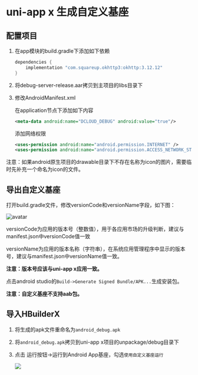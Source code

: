 # uni-app x 生成自定义基座
## 配置项目
1. 在app模块的build.gradle下添加如下依赖
	```groovy
	dependencies {
		implementation "com.squareup.okhttp3:okhttp:3.12.12"
	}
	```
2. 将debug-server-release.aar拷贝到主项目的libs目录下
3. 修改AndroidManifest.xml

	在application节点下添加如下内容
	
	```xml
	<meta-data android:name="DCLOUD_DEBUG" android:value="true"/>
	```
	
	添加网络权限
	
	```xml
	<uses-permission android:name="android.permission.INTERNET" />
	<uses-permission android:name="android.permission.ACCESS_NETWORK_STATE" />
	```
	
注意：如果android原生项目的drawable目录下不存在名称为icon的图片，需要临时先补充一个命名为icon的文件。

## 导出自定义基座

打开build.gradle文件，修改versionCode和versionName字段，如下图：
	
![avatar](https://img.cdn.aliyun.dcloud.net.cn/nativedocs/5%2BSDK-android/image/6-1.png)
	
versionCode为应用的版本号（整数值），用于各应用市场的升级判断，建议与manifest.json中versionCode值一致
	
versionName为应用的版本名称（字符串），在系统应用管理程序中显示的版本号，建议与manifest.json中versionName值一致。

**注意：版本号应该与uni-app x应用一致。**

点击android studio的`Build->Generate Signed Bundle/APK...`生成安装包。

**注意：自定义基座不支持aab包。**

## 导入HBuilderX
1. 将生成的apk文件重命名为`android_debug.apk`
2. 将`android_debug.apk`拷贝到uni-app x项目的unpackage/debug目录下
3. 点击 运行按钮->运行到Android App基座，勾选`使用自定义基座运行`

	![](https://web-ext-storage.dcloud.net.cn/native/doc/android/debug_hx.png)
